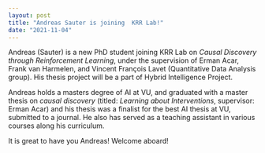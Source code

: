 ```yaml
---
layout: post
title: "Andreas Sauter is joining  KRR Lab!"
date: "2021-11-04"
---
```


Andreas (Sauter) is a new PhD student joining KRR Lab on _Causal Discovery through Reinforcement Learning_, under the supervision of Erman Acar, Frank van Harmelen, and Vincent François Lavet (Quantitative Data Analysis group). His thesis project will be a part of Hybrid Intelligence Project.  
  
Andreas holds a masters degree of AI at VU, and graduated with a master thesis on _causal discovery_ (titled: _Learning about Interventions_, supervisor: Erman Acar) and his thesis was a finalist for the best AI thesis at VU, submitted to a journal. He also has served as a teaching assistant in various courses along his curriculum.  
  
It is great to have you Andreas! Welcome aboard!
